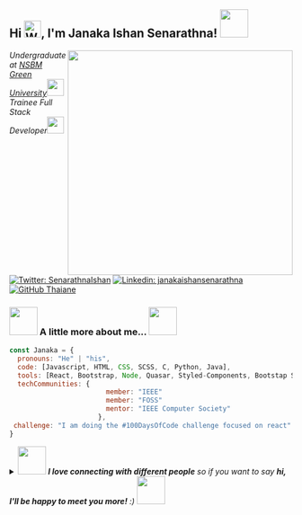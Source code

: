 <h2> Hi <img src="https://raw.githubusercontent.com/Tarikul-Islam-Anik/Animated-Fluent-Emojis/master/Emojis/Hand%20gestures/Waving%20Hand.png" alt="Waving Hand" width="30" height="30" />, I'm Janaka Ishan Senarathna! <img src="https://user-images.githubusercontent.com/74038190/216649449-3f087222-10d7-4132-b128-0bb0830cdb9a.gif" width="50"></h2>
<img src="https://user-images.githubusercontent.com/74038190/221352989-518609ab-b4d1-459e-929f-a08cd2bd9b3c.gif" align="right" width="400">
<p><em>Undergraduate at <a href="http://www.nsbm.ac.lk">NSBM Green University</a><img src="https://media.giphy.com/media/fYSnHlufseco8Fh93Z/giphy.gif" width="30"></br>
Trainee Full Stack Developer<img src="https://media.giphy.com/media/WUlplcMpOCEmTGBtBW/giphy.gif" width="30"> 
</em></p>

[![Twitter: SenarathnaIshan](https://img.shields.io/twitter/follow/SenarathnaIshan?style=social)](https://twitter.com/SenarathnaIshan)
[![Linkedin: janakaishansenarathna](https://img.shields.io/badge/-janakaishansenarathna-blue?style=flat-square&logo=Linkedin&logoColor=white&link=https://www.linkedin.com/in/janakaishansenarathna/)](https://www.linkedin.com/in/janakaishansenarathna/)
[![GitHub Thaiane](https://img.shields.io/github/followers/Janakaishansenarathna?label=follow&style=social)](https://github.com/Janakaishansenarathna)


### <img src="https://media.giphy.com/media/VgCDAzcKvsR6OM0uWg/giphy.gif" width="50"> A little more about me...  <img src="https://user-images.githubusercontent.com/74038190/216654095-6f6772e4-e433-4bba-9164-1ca6f463ac3f.gif" width="50">

```javascript 
const Janaka = {
  pronouns: "He" | "his",
  code: [Javascript, HTML, CSS, SCSS, C, Python, Java],
  tools: [React, Bootstrap, Node, Quasar, Styled-Components, Bootstap Studio, Docker],
  techCommunities: {
                        member: "IEEE"
                        member: "FOSS"
                        mentor: "IEEE Computer Society"
                      },
 challenge: "I am doing the #100DaysOfCode challenge focused on react"
}
```



<details>
  <summary>
    <img src="https://user-images.githubusercontent.com/74038190/216656977-ef584e23-480a-4d1c-8c3f-7d045910ddc9.gif" width="50"> <em><b>I love connecting with different people</b> so if you want to say <b>hi, I'll be happy to meet you more!</b> :)</em>
<img src="https://user-images.githubusercontent.com/74038190/216654136-2b97900b-59ee-45c5-87bb-0c359e31dd2f.gif" width="50">
<!-- underline line --- -->
  </summary>

  <table align="center">
  <tr>
    <td><p align="left"> <img src="https://img.shields.io/badge/License-BSD--2--Clause-orange.svg" alt="Janakaishansenarathna LISENCE" /> </p></td>
    <td><p align="center"> <img src="https://komarev.com/ghpvc/?username=janakaishansenarathna&label=Profile%20views&color=0e75b6&style=flat" alt="Janakaishansenarathna" /> </p></td>
    <td><p align="right"> <b><i> Copyright © 2023 Janakaishansenarathna. All rights reserved.</i></b></p></td>
  </tr>
</table>

<!-- Copyright Notice -->
<!--**Copyright © 2023 Janakaishansenarathna. All rights reserved.**-->


<h1 align="center"> <i>Hi</i> <img src="https://raw.githubusercontent.com/Tarikul-Islam-Anik/Animated-Fluent-Emojis/master/Emojis/Hand%20gestures/Heart%20Hands.png" alt="Heart Hands" width="70" height="70" />, Welcome to the Heart of My Code ! <img src="https://raw.githubusercontent.com/Tarikul-Islam-Anik/Animated-Fluent-Emojis/master/Emojis/People%20with%20professions/Man%20Technologist%20Medium%20Skin%20Tone.png" alt="Man Technologist Medium Skin Tone" width="70" height="70" /></h1>
<div align="center">
  <a href="https://git.io/typing-svg"><img src="https://readme-typing-svg.demolab.com?font=Righteous&size=35&center=true&vCenter=true&width=600&height=70&duration=4000&lines=I'm +a+Trainee+Full+Stack+Developer; || .Front+End+Developer; || .UI/UX Designer ; || .From+Gampaha+, Sri+lanka ;" alt="Typing SVG" /></a>
</div> 
       
      


 

<table>
  <tr>
    <td>

## <i>💫 About Me: </i>
<span style="font-family: 'Righteous', cursive; font-size: 16px;">

<h4><i>👋 Hello, Coders!</i></h4><b><i>I am a dynamic 2nd-year BSc (Hons) Computer Science student at NSBM Green University, passionately focused on full-stack web development and mobile applications. With a keen interest in innovation, I excel in software development, database management, and artificial intelligence. My collaborative approach, strong communication skills, and dedication make me an asset ready to contribute to the success of any organization. Connect with me to explore opportunities for impactful collaboration in the dynamic realms of full-stack web development and mobile applications.</i></b>

</span>
    </td>
    <td>
      <img src="https://octodex.github.com/images/manufacturetocat.png" align="right" width="">
    </td>
  </tr>
</table>

<img align="center" alt="Coding" width="" src="https://repository-images.githubusercontent.com/588181932/e36ec678-7984-4cdd-8e4c-a3932772ff8e">




<details>
  <summary>
    <img src="https://raw.githubusercontent.com/Tarikul-Islam-Anik/Animated-Fluent-Emojis/master/Emojis/Smilies/Zzz.png" alt="Zzz" width="50" height="50" />
  </summary>
  <details>
<summary>
  <h2>
    <i>🏆 GitHub Trophies:</i>
  </h2>
</summary>
  
<a href="https://github-trophies.vercel.app/?username=Janakaishansenarathna" target="_blank">
  <img src="https://github-trophies.vercel.app/?username=Janakaishansenarathna&theme=radical&column=6&margin-w=10&margin-h=5">
</a>

<br>

![](https://github-profile-trophy.vercel.app/?username=Janakaishansenarathna&theme=radical&margin-w=10&margin-h=&title=Reviews,Experience)

</details>

<details>
<summary>
  <h2>
    <i>💻 Tech Stack:</i>
  </h2>
</summary>
  <div style="display: flex; align-items: flex-start; align: align ">
    <table align="">
      <tr>
        <td align="center" width="96">
            <img src="https://techstack-generator.vercel.app/react-icon.svg" alt="icon" width="65" height="65" />
          <br>React
        </td>
        <td align="center" width="96">
          <a href="#macropower-tech">
            <img src="https://techstack-generator.vercel.app/python-icon.svg" alt="icon" width="65" height="65" />
          </a>
          <br>Python
        </td>
        <td align="center" width="96">
            <img src="https://techstack-generator.vercel.app/js-icon.svg" alt="icon" width="65" height="65" />
          <br>JavaScript
        </td>
        <td align="center" width="96">
            <img src="https://techstack-generator.vercel.app/cpp-icon.svg" alt="icon" width="65" height="65" />
          <br>C++
        </td>
        <td align="center" width="96">
            <img src="https://techstack-generator.vercel.app/mysql-icon.svg" alt="icon" width="65" height="65" />
          <br>MySQL
        </td>
        <td align="center" width="96">
            <img src="https://techstack-generator.vercel.app/github-icon.svg" alt="icon" width="65" height="65" />
            <br>Github  
        </td>
        <td align="center" width="96">
            <img src="https://techstack-generator.vercel.app/aws-icon.svg" alt="icon" width="65" height="65" />
          <br>AWS
        </td>
      </td>
  </td>
  <td align="center" width="96">
      <img src="https://skillicons.dev/icons?i=idea" width="48" height="48" alt="idea" />
  <br>idea
  </td>
  <td align="center" width="96">
  <img src="https://skillicons.dev/icons?i=linkedin" width="48" height="48" alt="linkedin" />
  <br>linkedin
  </td>
      </tr>
      <tr>
      <td align="center" width="96">
        <img src="https://skillicons.dev/icons?i=twitter" width="48" height="48" alt="twitter" />
        <br>twitter
        <td align="center" width="96">
          <img src="https://skillicons.dev/icons?i=visualstudio" width="48" height="48" alt="visualstudio" />
          <br>visualstudio
        </td>
        <td align="center" width="96"> 
            <img src="https://user-images.githubusercontent.com/25181517/192108372-f71d70ac-7ae6-4c0d-8395-51d8870c2ef0.png" width="48" height="48" alt="Git" />
          <br>Git
        </td>
        <td align="center"  width="96">
            <img src="https://skillicons.dev/icons?i=html" width="48" height="48" alt="HTML5" />
          <br>HTML5
        </td>
        <td align="center" width="96">
            <img src="https://skillicons.dev/icons?i=css" width="48" height="48" alt="css" />
          <br>CSS
        </td>
        <td align="center"  width="96">
            <img src="https://skillicons.dev/icons?i=bootstrap" width="48" height="48" alt="bootstrap" />
          <br>Bootstrap
        </td>
        <td align="center" width="96">
            <img src="https://skillicons.dev/icons?i=tailwind" width="48" height="48" alt="tailwind" />
          <br>Tailwind
        </td>
        <td align="center" width="96">
          <img src="https://skillicons.dev/icons?i=postman" width="48" height="48" alt="postman" />
  <br>postman
  </td>
  <td align="center" width="96">
      <img src="https://skillicons.dev/icons?i=gitlab" width="48" height="48" alt="gitlab" />
  <br>gitlab
  </td>
      </tr>
     <tr>
        <td align="center" width="96">
          <img src="https://skillicons.dev/icons?i=ai" width="48" height="48" alt="ai" />
        <br>ai
        </td>
            <td align="center" width="96">
            <img src="https://skillicons.dev/icons?i=nodejs" width="48" height="48" alt="Nodejs" />
          <br>Nodejs
          </td>
          </td>
          <td align="center" width="96">
            <img src="https://skillicons.dev/icons?i=figma" width="48" height="48" alt="figma" />
          <br>figma
          </td>
                <td align="center" width="96">
            <img src="https://skillicons.dev/icons?i=vscode" width="48" height="48" alt="VsCode" />
          <br>VsCode
        </td>
                  <td align="center" width="96">
            <img src="https://skillicons.dev/icons?i=wordpress" width="48" height="48" alt="WordPress" />
          <br>WordPress
        </td>
                  <td align="center" width="96">
            <img src="https://skillicons.dev/icons?i=sass" width="48" height="48" alt="Sass" />
          <br>Sass
        </td>
        <td align="center" width="96">
          <img src="https://skillicons.dev/icons?i=php" width="48" height="48" alt="php" />
  <br>php
  </td>
  <td align="center" width="96">
    <img src="https://skillicons.dev/icons?i=flutter" width="48" height="48" alt="flutter" />
    <br>flutter
  </td>
          <td align="center" width="96">
            <img src="https://skillicons.dev/icons?i=githubactions" width="48" height="48" alt="githubactions" />
    <br>githubactions
    </td>
     </tr>
     <tr>
        <td align="center" width="96">
            <img src="https://skillicons.dev/icons?i=androidstudio" width="48" height="48" alt="androidstudio" />
          <br>androidstudio
        </td>
          <td align="center" width="96">
            <img src="https://skillicons.dev/icons?i=atom" width="48" height="48" alt="atom" />
        <br>atom
        </td>
      <td align="center" width="96">
        <img src="https://skillicons.dev/icons?i=azure" width="48" height="48" alt="azure" />
        <br>azure
      </td>
              <td align="center" width="96">
                <img src="https://skillicons.dev/icons?i=c" width="48" height="48" alt="c" />
        <br>c
      </td>
                <td align="center" width="96">
                    <img src="https://skillicons.dev/icons?i=codepen" width="48" height="48" alt="codepen" />
        <br>codepen
      </td>
                <td align="center" width="96">
                    <img src="https://skillicons.dev/icons?i=dart" width="48" height="48" alt="dart" />
        <br>dart
      </td>
                <td align="center" width="96">
                    <img src="https://skillicons.dev/icons?i=discord" width="48" height="48" alt="discord" />
        <br>discord
      </td>
      <td align="center" width="96">
        <img src="https://skillicons.dev/icons?i=linux" width="48" height="48" alt="linux" />
  <br>linux
 </td>
  <td align="center" width="96">
    <img src="https://skillicons.dev/icons?i=eclipse" width="48" height="48" alt="eclipse" />
  <br>eclipse
  </td>
   </tr>
  
   <tr>
    <td align="center" width="96">
        <img src="https://techstack-generator.vercel.app/csharp-icon.svg" alt="icon" width="65" height="65" />
      <br>C#
    </td>
      <td align="center" width="96">
        <img src="https://techstack-generator.vercel.app/docker-icon.svg" alt="icon" width="65" height="65" />
    <br>Docker
    </td>
    </td>
  <td align="center" width="96">
    <img src="https://techstack-generator.vercel.app/java-icon.svg" alt="icon" width="65" height="65" />
    <br>Java
  </td>
          <td align="center" width="96">
            <img src="https://techstack-generator.vercel.app/django-icon.svg" alt="icon" width="65" height="65" />
    <br>django
  </td>
            <td align="center" width="96">
                <img src="https://techstack-generator.vercel.app/prettier-icon.svg" alt="icon" width="65" height="65" />
    <br>prettier
  </td>
            <td align="center" width="96">
                <img src="https://techstack-generator.vercel.app/redux-icon.svg" alt="icon" width="65" height="65" />
    <br>Vue
  </td>
            <td align="center" width="96">
                <img src="https://techstack-generator.vercel.app/testinglibrary-icon.svg" alt="icon" width="65" height="65" />
    <br>Testing Libry
  </td>
  <td align="center" width="96">
    <img src="https://techstack-generator.vercel.app/ts-icon.svg" alt="icon" width="65" height="65" />
  <br>TypeScript
  </td>
  <td align="center" width="96">
    <img src="https://skillicons.dev/icons?i=instagram" width="48" height="48" alt="instagram" />
  <br>instagram
  </td>
  </tr>
    </table></div>
</details>

<details>
  <summary>
  <h2>
    <i>📊 GitHub Stats:</i>
  </h2>
  </summary>
<div style="display: flex; align-items: flex-start; align: align ">
  <img src="https://github-readme-streak-stats.herokuapp.com/?user=Janakaishansenarathna&theme=midnight-purple&hide_border=true" alt="Janakaishansenarathna" width="844" height="">

<img src="http://github-profile-summary-cards.vercel.app/api/cards/profile-details?username=Janakaishansenarathna&theme=midnight_purple" width="844" height="">
<img src="http://github-profile-summary-cards.vercel.app/api/cards/repos-per-language?username=Janakaishansenarathna&theme=midnight_purple" width="420" height=""> 
<img src="http://github-profile-summary-cards.vercel.app/api/cards/most-commit-language?username=Janakaishansenarathna&theme=midnight_purple" width="420" height="">
<img src="http://github-profile-summary-cards.vercel.app/api/cards/stats?username=Janakaishansenarathna&theme=midnight_purple" width="420" height="">
<img src="http://github-profile-summary-cards.vercel.app/api/cards/productive-time?username=Janakaishansenarathna&theme=midnight_purple&utcOffset=8" width="420" height="">
<!--<img src="https://github-contributor-stats.vercel.app/api?username=Janakaishansenarathna&limit=5&theme=midnight-purple&hide_border=true&combine_all_yearly_contributions=true" alt="Janakaishansenarathna" width="" height="192">-->
<img src="https://github-readme-stats.vercel.app/api/top-langs/?username=Janakaishansenarathna&theme=midnight-purple&hide_border=true&layout=donut-vertical&langs_count=8" width="290" height="390">
<img src="https://github-readme-stats.vercel.app/api?username=Janakaishansenarathna&show=reviews,discussions_started,discussions_answered,prs_merged,prs_merged_percentage&show_icons=true&theme=midnight-purple&hide_border=true" width="550" height="400">
</div>
</details>

<details>
  <summary>
    <h2>
      <i>⚡Quotes:</i>
    </h2>
  </summary>
  <table>
   <tr>
      <td>
         
## 🚀 Inspirational Quote:
![Inspirational Quote](https://quotes-github-readme.vercel.app/api?type=vertical&theme=dark)
      </td>
      <td>
## 👩‍💻 Developer Quote:

![Developer Quote](https://quotes-github-readme.vercel.app/api?type=vertical&theme=dark&quote=Code%20is%20like%20poetry;%20most%20of%20it%20should%20not%20have%20been%20written.%20-%20But%20when%20it%20works,%20it's%20pure%20art.%20-%20Ward%20Cunningham)
      </td>
      <td>
## 🌈 Inspirational Quote:

![Inspirational Quote](https://quotes-github-readme.vercel.app/api?type=vertical&theme=dark&quote=The%20only%20limit%20to%20our%20realization%20of%20tomorrow%20will%20be%20our%20doubts%20of%20today.%20-%20Franklin%20D.%20Roosevelt)
      </td>
   </tr>
</table>
</details>
        

   <details>
     <summary>
     <h2>
       <i>🌐 Socials:</i>
     </h2>
     </summary>

<a href="https://behance.net/janakaishan"><img src="https://img.shields.io/badge/Behance-1769ff?logo=behance&logoColor=white)](https://behance.net/janakaishan" width="120" height="30"></a>
<a href="https://discord.gg/janakaishan"><img src="https://img.shields.io/badge/Discord-%237289DA.svg?logo=discord&logoColor=white" width="120" height="30"></a>
<a href="https://facebook.com/janaka.ishan.senarathna.69"><img src="https://img.shields.io/badge/Facebook-%231877F2.svg?logo=Facebook&logoColor=white" width="120" height="30"></a>
<a href="https://instagram.com/____janakaishansenarathna_____"><img src="https://img.shields.io/badge/Instagram-%23E4405F.svg?logo=Instagram&logoColor=white" width="120" height="30"></a>
<a href="https://linkedin.com/in/janakaishansenarathna"><img src="https://img.shields.io/badge/LinkedIn-%230077B5.svg?logo=linkedin&logoColor=white" width="120" height="30"></a>
<a href="https://medium.com/@janakaishansenarathna0169"><img src="https://img.shields.io/badge/Medium-12100E?logo=medium&logoColor=white" width="120" height="30"></a> <br>
<a href="https://pinterest.com/Janakaishansenarathna"><img src="https://img.shields.io/badge/Pinterest-%23E60023.svg?logo=Pinterest&logoColor=white" width="120" height="30"></a>
<a href="https://quora.com/profile/Janaka-Ishan"><img src="https://img.shields.io/badge/Quora-%23B92B27.svg?logo=Quora&logoColor=white" width="120" height="30"></a>
<a href="https://reddit.com/user/u/Anonymousmarshmelow"><img src="https://img.shields.io/badge/Reddit-%23FF4500.svg?logo=Reddit&logoColor=white" width="120" height="30"></a>
<a href="https://twitter.com/@SenarathnaIshan"><img src="https://img.shields.io/badge/Twitter-%231DA1F2.svg?logo=Twitter&logoColor=white" width="120" height="30"></a>
<a href="https://codepen.io/@Janaka-Ishan"><img src="https://img.shields.io/badge/Codepen-000000?style=for-the-badge&logo=codepen&logoColor=white" width="120" height="30"></a>
<a href="https://mail.google.com/mail/janakaishansenarathna0169/0/#sent"><img src="https://img.shields.io/badge/gmail-FF0000?style=for-the-badge&logo=gmail&logoColor=white" width="120" height="30"></a>


   </details>

<details>
  <summary>
    <h2>
      <i>⚡More:</i>
    </h2>
  </summary>
  <img align="left" alt="coding" width="440" height="400" src="https://cdn.dribbble.com/users/1162077/screenshots/3848914/programmer.gif">
         <img src="https://user-images.githubusercontent.com/74038190/235224431-e8c8c12e-6826-47f1-89fb-2ddad83b3abf.gif" alt="coding" width="405" height="400" align="right">
</details>
</details>

<!-- Attribution Information -->
If you use or adapt this work, please provide attribution to [Janakaishansenarathna](https://github.com/Janakaishansenarathna).



    
        

</details>
